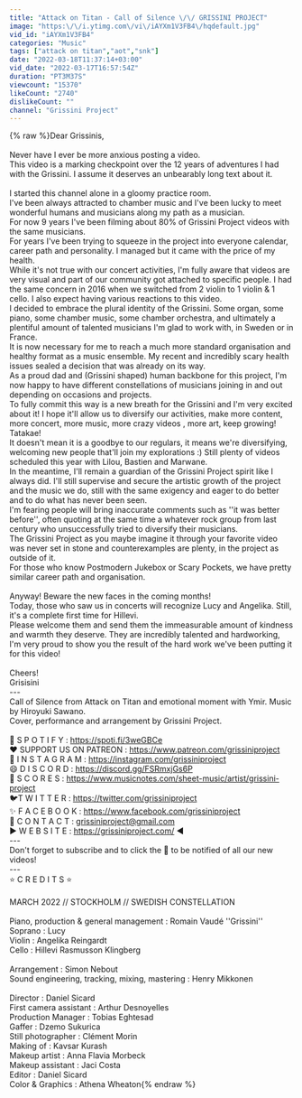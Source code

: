 ```yaml
---
title: "Attack on Titan - Call of Silence \/\/ GRISSINI PROJECT"
image: "https:\/\/i.ytimg.com\/vi\/iAYXm1V3FB4\/hqdefault.jpg"
vid_id: "iAYXm1V3FB4"
categories: "Music"
tags: ["attack on titan","aot","snk"]
date: "2022-03-18T11:37:14+03:00"
vid_date: "2022-03-17T16:57:54Z"
duration: "PT3M37S"
viewcount: "15370"
likeCount: "2740"
dislikeCount: ""
channel: "Grissini Project"
---
```

{% raw %}Dear Grissinis,<br /><br />Never have I ever be more anxious posting a video. <br />This video is a marking checkpoint over the 12 years of adventures I had with the Grissini. I assume it deserves an unbearably long text about it. <br /><br />I started this channel alone in a gloomy practice room. <br />I've been always attracted to chamber music and I've been lucky to meet wonderful humans and musicians along my path as a musician. <br />For now 9 years I've been filming about 80% of Grissini Project videos with the same musicians. <br />For years I've been trying to squeeze in the project into everyone calendar, career path and personality. I managed but it came with the price of my health.<br />While it's not true with our concert activities, I'm fully aware that videos are very visual and part of our community got attached to specific people. I had the same concern in 2016 when we switched from 2 violin to 1 violin &amp; 1 cello. I also expect having various reactions to this video. <br />I decided to embrace the plural identity of the Grissini. Some organ, some piano, some chamber music, some chamber orchestra, and ultimately a plentiful amount of talented musicians I'm glad to work with, in Sweden or in France. <br />It is now necessary for me to reach a much more standard organisation and healthy format as a music ensemble. My recent and incredibly scary health issues sealed a decision that was already on its way. <br />As a proud dad and (Grissini shaped) human backbone for this project, I'm now happy to have different constellations of musicians joining in and out depending on occasions and projects.   <br />To fully commit this way is a new breath for the Grissini and I'm very excited about it! I hope it'll allow us to diversify our activities, make more content, more concert, more music, more crazy videos , more art, keep growing! Tatakae!   <br />It doesn't mean it is a goodbye to our regulars, it means we're diversifying, welcoming new people that'll join my explorations :) Still plenty of videos scheduled this year with Lilou, Bastien and Marwane. <br />In the meantime, I'll remain a guardian of the Grissini Project spirit like I always did. I'll still supervise and secure the artistic growth of the project and the music we do, still with the same exigency and eager to do better and to do what has never been seen. <br />I'm fearing people will bring inaccurate comments such as ''it was better before'', often quoting at the same time a whatever rock group from last century who unsuccessfully tried to diversify their musicians. <br />The Grissini Project as you maybe imagine it through your favorite video was never set in stone and counterexamples are plenty, in the project as outside of it. <br />For those who know Postmodern Jukebox or Scary Pockets, we have pretty similar career path and organisation.  <br /><br />Anyway! Beware the new faces in the coming months! <br />Today, those who saw us in concerts will recognize Lucy and Angelika. Still, it's a complete first time for Hillevi. <br />Please welcome them and send them the immeasurable amount of kindness and warmth they deserve. They are incredibly talented and hardworking, I'm very proud to show you the result of the hard work we've been putting it for this video! <br /><br />Cheers!<br />Grisisini<br />---<br />Call of Silence from Attack on Titan and emotional moment with Ymir. Music by Hiroyuki Sawano. <br />Cover, performance and arrangement by Grissini Project.<br /><br />🎵 S P O T I F Y : <a rel="nofollow" target="blank" href="https://spoti.fi/3weGBCe">https://spoti.fi/3weGBCe</a><br />❤️ SUPPORT US ON PATREON : <a rel="nofollow" target="blank" href="https://www.patreon.com/grissiniproject">https://www.patreon.com/grissiniproject</a><br />📸 I N S T A G R A M : <a rel="nofollow" target="blank" href="https://instagram.com/grissiniproject">https://instagram.com/grissiniproject</a><br />😄 D I S C O R D : <a rel="nofollow" target="blank" href="https://discord.gg/FSRmxjGs6P">https://discord.gg/FSRmxjGs6P</a><br />🎼 S C O R E S : <a rel="nofollow" target="blank" href="https://www.musicnotes.com/sheet-music/artist/grissini-project">https://www.musicnotes.com/sheet-music/artist/grissini-project</a><br />🐦T W I T T E R : <a rel="nofollow" target="blank" href="https://twitter.com/grissiniproject">https://twitter.com/grissiniproject</a><br />✨ F A C E B O O K : <a rel="nofollow" target="blank" href="https://www.facebook.com/grissiniproject">https://www.facebook.com/grissiniproject</a><br />💌  C O N T A C T : grissiniproject@gmail.com<br />► W E B S I T E : <a rel="nofollow" target="blank" href="https://grissiniproject.com/">https://grissiniproject.com/</a> ◀<br />---<br />Don't forget to subscribe and to click the 🔔 to be notified of all our new videos!<br />---<br />⭐ C R E D I T S ⭐<br /><br />MARCH 2022 // STOCKHOLM // SWEDISH CONSTELLATION<br /><br />Piano, production &amp; general management : Romain Vaudé ''Grissini''<br />Soprano : Lucy<br />Violin : Angelika Reingardt <br />Cello : Hillevi Rasmusson Klingberg <br /><br />Arrangement : Simon Nebout<br />Sound engineering, tracking, mixing, mastering : Henry Mikkonen<br /><br />Director : Daniel Sicard<br />First camera assistant : Arthur Desnoyelles<br />Production Manager : Tobias Eghtesad<br />Gaffer : Dzemo Sukurica<br />Still photographer : Clément Morin<br />Making of : Kavsar Kurash<br />Makeup artist : Anna Flavia Morbeck<br />Makeup assistant : Jaci Costa<br />Editor : Daniel Sicard<br />Color &amp; Graphics : Athena Wheaton{% endraw %}
